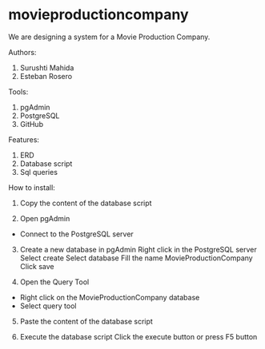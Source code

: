 # movieproductioncompany
We are designing a system for a Movie Production Company.

Authors:
1. Surushti Mahida
2. Esteban Rosero

Tools:
1. pgAdmin
2. PostgreSQL
3. GitHub

Features:
1. ERD
2. Database script
3. Sql queries

How to install:
1. Copy the content of the database script

2. Open pgAdmin
- Connect to the PostgreSQL server

3. Create a new database in pgAdmin
Right click in the PostgreSQL server
Select create
Select database
Fill the name MovieProductionCompany
Click save

4. Open the Query Tool
- Right click on the MovieProductionCompany database
- Select query tool

5. Paste the content of the database script

6. Execute the database script
Click the execute button or press F5 button

